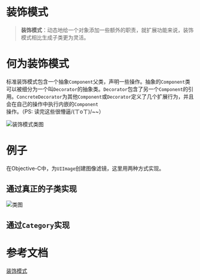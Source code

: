 # 装饰模式

> **装饰模式**：动态地给一个对象添加一些额外的职责，就扩展功能来说，装饰模式相比生成子类更为灵活。


# 何为装饰模式

标准装饰模式包含一个抽象`Component`父类，声明一些操作。抽象的`Component`类可以被细分为一个叫`Decorator`的抽象类。`Decorator`包含了另一个`Component`的引用。`ConcreteDecorator`为其他`Component`或`Decorator`定义了几个扩展行为，并且会在自己的操作中执行内嵌的`Component`操作。（PS: 读完这些很懵逼/(ㄒoㄒ)/~~）

![装饰模式类图](http://design-patterns.readthedocs.io/zh_CN/latest/_images/Decorator.jpg)


# 例子

在Objective-C中，为`UIImage`创建图像滤镜，这里用两种方式实现。

## 通过真正的子类实现

![类图]()

## 通过`Category`实现


# 参考文档

[装饰模式](http://design-patterns.readthedocs.io/zh_CN/latest/structural_patterns/decorator.html)